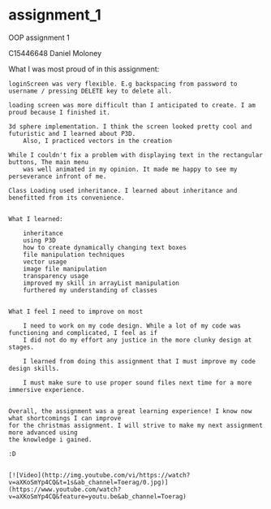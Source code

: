 # assignment_1
OOP assignment 1 

C15446648 Daniel Moloney

What I was most proud of in this assignment:

	loginScreen was very flexible. E.g backspacing from password to username / pressing DELETE key to delete all.
	
	loading screen was more difficult than I anticipated to create. I am proud because I finished it.
	
	3d sphere implementation. I think the screen looked pretty cool and futuristic and I learned about P3D.
		Also, I practiced vectors in the creation
		
	While I couldn't fix a problem with displaying text in the rectangular buttons, The main menu
		was well animated in my opinion. It made me happy to see my perseverance infront of me.
		
	Class Loading used inheritance. I learned about inheritance and benefitted from its convenience.
	
	
	What I learned: 
	
		inheritance
		using P3D
		how to create dynamically changing text boxes
		file manipulation techniques
		vector usage
		image file manipulation
		transparency usage
		improved my skill in arrayList manipulation
		furthered my understanding of classes
		
		
	What I feel I need to improve on most
		
		I need to work on my code design. While a lot of my code was functioning and complicated, I feel as if 
		I did not do my effort any justice in the more clunky design at stages.
		
		I learned from doing this assignment that I must improve my code design skills.
		
		I must make sure to use proper sound files next time for a more immersive experience.
		
	
	Overall, the assignment was a great learning experience! I know now what shortcomings I can improve
	for the christmas assignment. I will strive to make my next assignment more advanced using 
	the knowledge i gained. 
	
	:D
	
	
	[![Video](http://img.youtube.com/vi/https://watch?v=aXKoSmYp4CQ&t=1s&ab_channel=Toerag/0.jpg)](https://www.youtube.com/watch?v=aXKoSmYp4CQ&feature=youtu.be&ab_channel=Toerag)